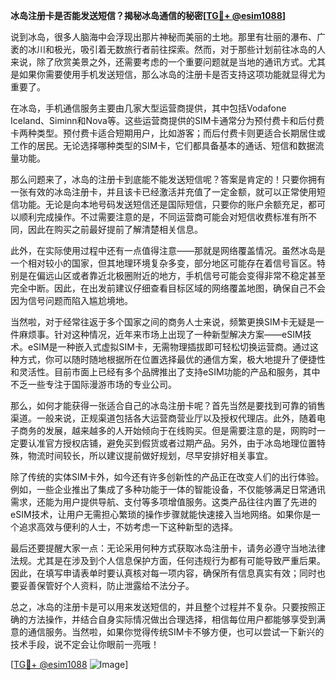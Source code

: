 **冰岛注册卡是否能发送短信？揭秘冰岛通信的秘密[[TG💪+ @esim1088](https://t.me/s/esim1088)]**

说到冰岛，很多人脑海中会浮现出那片神秘而美丽的土地。那里有壮丽的瀑布、广袤的冰川和极光，吸引着无数旅行者前往探索。然而，对于那些计划前往冰岛的人来说，除了欣赏美景之外，还需要考虑的一个重要问题就是当地的通讯方式。尤其是如果你需要使用手机发送短信，那么冰岛的注册卡是否支持这项功能就显得尤为重要了。

在冰岛，手机通信服务主要由几家大型运营商提供，其中包括Vodafone Iceland、Siminn和Nova等。这些运营商提供的SIM卡通常分为预付费卡和后付费卡两种类型。预付费卡适合短期用户，比如游客；而后付费卡则更适合长期居住或工作的居民。无论选择哪种类型的SIM卡，它们都具备基本的通话、短信和数据流量功能。

那么问题来了，冰岛的注册卡到底能不能发送短信呢？答案是肯定的！只要你拥有一张有效的冰岛注册卡，并且该卡已经激活并充值了一定金额，就可以正常使用短信功能。无论是向本地号码发送短信还是国际短信，只要你的账户余额充足，都可以顺利完成操作。不过需要注意的是，不同运营商可能会对短信收费标准有所不同，因此在购买之前最好提前了解清楚相关信息。

此外，在实际使用过程中还有一点值得注意——那就是网络覆盖情况。虽然冰岛是一个相对较小的国家，但其地理环境复杂多变，部分地区可能存在着信号盲区。特别是在偏远山区或者靠近北极圈附近的地方，手机信号可能会变得非常不稳定甚至完全中断。因此，在出发前建议仔细查看目标区域的网络覆盖地图，确保自己不会因为信号问题而陷入尴尬境地。

当然啦，对于经常往返于多个国家之间的商务人士来说，频繁更换SIM卡无疑是一件麻烦事。针对这种情况，近年来市场上出现了一种新型解决方案——eSIM技术。eSIM是一种嵌入式虚拟SIM卡，无需物理插拔即可轻松切换运营商。通过这种方式，你可以随时随地根据所在位置选择最优的通信方案，极大地提升了便捷性和灵活性。目前市面上已经有多个品牌推出了支持eSIM功能的产品和服务，其中不乏一些专注于国际漫游市场的专业公司。

那么，如何才能获得一张适合自己的冰岛注册卡呢？首先当然是要找到可靠的销售渠道。一般来说，正规渠道包括各大运营商营业厅以及授权代理店。此外，随着电子商务的发展，越来越多的人开始倾向于在线购买。但是需要注意的是，网购时一定要认准官方授权店铺，避免买到假货或者过期产品。另外，由于冰岛地理位置特殊，物流时间较长，所以建议提前做好规划，尽早安排好相关事宜。

除了传统的实体SIM卡外，如今还有许多创新性的产品正在改变人们的出行体验。例如，一些企业推出了集成了多种功能于一体的智能设备，不仅能够满足日常通讯需求，还能为用户提供导航、支付等多项增值服务。这类产品往往内置了先进的eSIM技术，让用户无需担心繁琐的操作步骤就能快速接入当地网络。如果你是一个追求高效与便利的人士，不妨考虑一下这种新型的选择。

最后还要提醒大家一点：无论采用何种方式获取冰岛注册卡，请务必遵守当地法律法规。尤其是在涉及到个人信息保护方面，任何违规行为都有可能导致严重后果。因此，在填写申请表单时要认真核对每一项内容，确保所有信息真实有效；同时也要妥善保管好个人资料，防止泄露给不法分子。

总之，冰岛的注册卡是可以用来发送短信的，并且整个过程并不复杂。只要按照正确的方法操作，并结合自身实际情况做出合理选择，相信每位用户都能够享受到满意的通信服务。当然啦，如果你觉得传统SIM卡不够方便，也可以尝试一下新兴的技术手段，说不定会让你眼前一亮哦！

[[TG💪+ @esim1088](https://t.me/s/esim1088) ![Image](https://i.postimg.cc/4NQfJmqS/Snipaste-2025-05-13-00-14-12.png)]